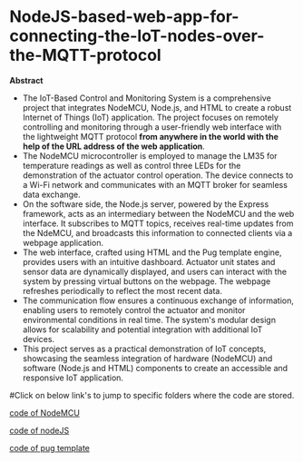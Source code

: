 # NodeJS-based-web-app-for-connecting-the-IoT-nodes-over-the-MQTT-protocol

**Abstract**

* The IoT-Based Control and Monitoring System is a comprehensive project that integrates NodeMCU, Node.js, and HTML to create a robust Internet of Things (IoT) application. The project focuses on remotely controlling and monitoring through a user-friendly web interface with the lightweight MQTT protocol **from anywhere in the world with the help of the URL address of the web application**.
* The NodeMCU microcontroller is employed to manage the LM35 for temperature readings as well as control three LEDs for the demonstration of the actuator control operation. The device connects to a Wi-Fi network and communicates with an MQTT broker for seamless data exchange.
* On the software side, the Node.js server, powered by the Express framework, acts as an intermediary between the NodeMCU and the web interface. It subscribes to MQTT topics, receives real-time updates from the NdeMCU, and broadcasts this information to connected clients via a webpage application.
* The web interface, crafted using HTML and the Pug template engine, provides users with an intuitive dashboard. Actuator unit states and sensor data are dynamically displayed, and users can interact with the system by pressing virtual buttons on the webpage. The webpage refreshes periodically to reflect the most recent data.
* The communication flow ensures a continuous exchange of information, enabling users to remotely control the actuator and monitor environmental conditions in real time. The system's modular design allows for scalability and potential integration with additional IoT devices.
* This project serves as a practical demonstration of IoT concepts, showcasing the seamless integration of hardware (NodeMCU) and software (Node.js and HTML) components to create an accessible and responsive IoT application.

#Click on below link's to jump to specific folders where the code are stored.

[code of NodeMCU](Esp8266_mqtt_hivemq.ino)

[code of nodeJS](repo.js)

[code of pug template](demo.pug)











